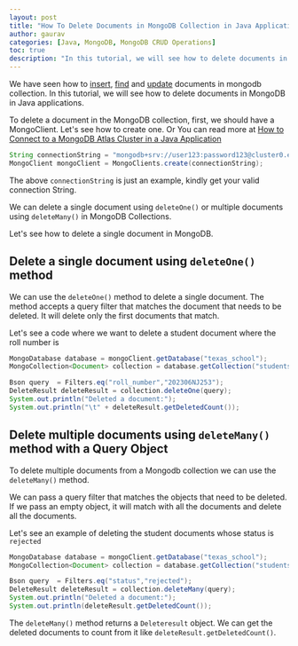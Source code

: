 ```yaml
---
layout: post  
title: "How To Delete Documents in MongoDB Collection in Java Applications?"  
author: gaurav  
categories: [Java, MongoDB, MongoDB CRUD Operations]  
toc: true
description: "In this tutorial, we will see how to delete documents in MongoDB in Java applications."
---
```


We have seen how to [insert](/inserting-documents-in-mongodb-in-java), [find](/finding-document-in-mongodb-in-java) and [update](/updating-documents-in-mongodb-in-java) documents in mongodb collection. In this tutorial, we will see how to delete documents in MongoDB in Java applications.

To  delete a document in the MongoDB collection, first, we should have a MongoClient. Let's see how to create one. Or You can read more at [How to Connect to a MongoDB Atlas Cluster in a Java Application](/connecting-to-mongodb-atlas-cluster-in-java-application)

```java
String connectionString = "mongodb+srv://user123:password123@cluster0.example.mongodb.net/?retryWrites=true&w=majority";
MongoClient mongoClient = MongoClients.create(connectionString);
```

The above `connectionString` is just an example, kindly get your valid connection String.

We can delete a single document using `deleteOne()` or multiple documents using `deleteMany()` in MongoDB Collections.

Let's see how to delete a single document in MongoDB.

## Delete a single document using `deleteOne()` method

We can use the `deleteOne()` method to delete a single document. The method accepts a query filter that matches the document  that needs to be deleted. It will delete only the first documents that match.

Let's see a code where we want to delete a student document where the roll number is 

```java
MongoDatabase database = mongoClient.getDatabase("texas_school");
MongoCollection<Document> collection = database.getCollection("students");

Bson query  = Filters.eq("roll_number","202306NJ253");
DeleteResult deleteResult = collection.deleteOne(query);
System.out.println("Deleted a document:");
System.out.println("\t" + deleteResult.getDeletedCount());
```

## Delete multiple documents using `deleteMany()` method with a Query Object

To delete multiple documents from a Mongodb collection we can use the `deleteMany()` method.

We can pass a query filter that matches the objects that need to be deleted. If we pass an empty object, it will match with all the documents and delete all the documents.

Let's see an example of deleting the student documents whose status is `rejected`

```java
MongoDatabase database = mongoClient.getDatabase("texas_school");
MongoCollection<Document> collection = database.getCollection("students");

Bson query  = Filters.eq("status","rejected");
DeleteResult deleteResult = collection.deleteMany(query);
System.out.println("Deleted a document:");
System.out.println(deleteResult.getDeletedCount());
```

The `deleteMany()` method returns a `Deleteresult` object. We can get the deleted documents to count from it like `deleteResult.getDeletedCount()`.
